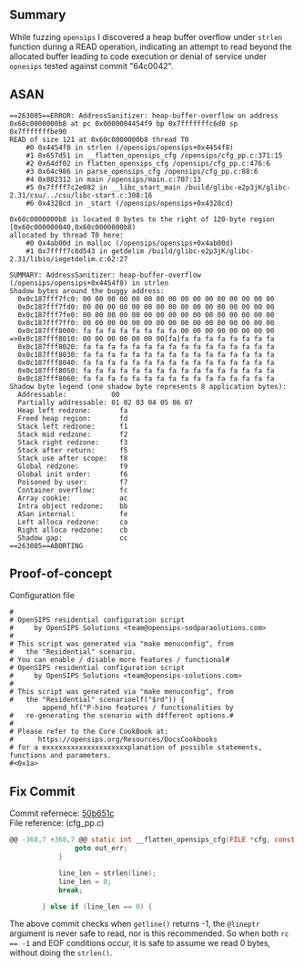 ## Summary
While fuzzing `opensips` I discovered a heap buffer overflow under `strlen` function during a READ operation, indicating an attempt to read beyond the allocated buffer leading to code execution or denial of service under `opnesips` tested against commit "64c0042".

## ASAN

```
==263085==ERROR: AddressSanitizer: heap-buffer-overflow on address 0x60c0000000b8 at pc 0x0000004454f9 bp 0x7fffffffc6d0 sp 0x7fffffffbe90
READ of size 121 at 0x60c0000000b8 thread T0
    #0 0x4454f8 in strlen (/opensips/opensips+0x4454f8)
    #1 0x657d51 in __flatten_opensips_cfg /opensips/cfg_pp.c:371:15
    #2 0x64df02 in flatten_opensips_cfg /opensips/cfg_pp.c:476:6
    #3 0x64c986 in parse_opensips_cfg /opensips/cfg_pp.c:88:6
    #4 0x802312 in main /opensips/main.c:707:13
    #5 0x7ffff7c2e082 in __libc_start_main /build/glibc-e2p3jK/glibc-2.31/csu/../csu/libc-start.c:308:16
    #6 0x4328cd in _start (/opensips/opensips+0x4328cd)

0x60c0000000b8 is located 0 bytes to the right of 120-byte region [0x60c000000040,0x60c0000000b8)
allocated by thread T0 here:
    #0 0x4ab00d in malloc (/opensips/opensips+0x4ab00d)
    #1 0x7ffff7c8d543 in getdelim /build/glibc-e2p3jK/glibc-2.31/libio/iogetdelim.c:62:27

SUMMARY: AddressSanitizer: heap-buffer-overflow (/opensips/opensips+0x4454f8) in strlen
Shadow bytes around the buggy address:
  0x0c187fff7fc0: 00 00 00 00 00 00 00 00 00 00 00 00 00 00 00 00
  0x0c187fff7fd0: 00 00 00 00 00 00 00 00 00 00 00 00 00 00 00 00
  0x0c187fff7fe0: 00 00 00 00 00 00 00 00 00 00 00 00 00 00 00 00
  0x0c187fff7ff0: 00 00 00 00 00 00 00 00 00 00 00 00 00 00 00 00
  0x0c187fff8000: fa fa fa fa fa fa fa fa 00 00 00 00 00 00 00 00
=>0x0c187fff8010: 00 00 00 00 00 00 00[fa]fa fa fa fa fa fa fa fa
  0x0c187fff8020: fa fa fa fa fa fa fa fa fa fa fa fa fa fa fa fa
  0x0c187fff8030: fa fa fa fa fa fa fa fa fa fa fa fa fa fa fa fa
  0x0c187fff8040: fa fa fa fa fa fa fa fa fa fa fa fa fa fa fa fa
  0x0c187fff8050: fa fa fa fa fa fa fa fa fa fa fa fa fa fa fa fa
  0x0c187fff8060: fa fa fa fa fa fa fa fa fa fa fa fa fa fa fa fa
Shadow byte legend (one shadow byte represents 8 application bytes):
  Addressable:           00
  Partially addressable: 01 02 03 04 05 06 07
  Heap left redzone:       fa
  Freed heap region:       fd
  Stack left redzone:      f1
  Stack mid redzone:       f2
  Stack right redzone:     f3
  Stack after return:      f5
  Stack use after scope:   f8
  Global redzone:          f9
  Global init order:       f6
  Poisoned by user:        f7
  Container overflow:      fc
  Array cookie:            ac
  Intra object redzone:    bb
  ASan internal:           fe
  Left alloca redzone:     ca
  Right alloca redzone:    cb
  Shadow gap:              cc
==263085==ABORTING
```

## Proof-of-concept  

Configuration file

```
#
# OpenSIPS residential configuration script
#     by OpenSIPS Solutions <team@opensips-sodparaolutions.com>
#
# This script was generated via "make menuconfig", from
#   the "Residential" scenario.
# You can enable / disable more features / functional#
# OpenSIPS residential configuration script
#     by OpenSIPS Solutions <team@opensips-solutions.com>
#
# This script was generated via "make menuconfig", from
#   the "Residential" scenarioelf("$rd")) {
		append_hf("P-hine features / functionalities by
#   re-generating the scenario with d‡fferent options.#
#
# Please refer to the Core CookBook at:
#      https://opensips.org/Resources/DocsCookbooks
# for a exxxxxxxxxxxxxxxxxxxxplanation of possible statements, functions and parameters.
#<0x1a>
```

## Fix Commit

Commit refernece: [50b651c](https://github.com/OpenSIPS/opensips/commit/50b651c230eec5daaf52f8742a9c3dd92123f3d2)<br>
File reference: (cfg_pp.c)

```C
@@ -368,7 +368,7 @@ static int __flatten_opensips_cfg(FILE *cfg, const char *cfg_path,
				goto out_err;
			}

			line_len = strlen(line);
			line_len = 0;
			break;

		} else if (line_len == 0) {
```

The above commit checks when `getline()` returns -1, the `@lineptr` argument is never safe to read, nor is this recommended.  So when both `rc == -1` and EOF conditions
occur, it is safe to assume we read 0 bytes, without doing the `strlen()`.

